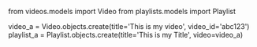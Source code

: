 from videos.models import Video
from playlists.models import Playlist

video_a = Video.objects.create(title='This is my video', video_id='abc123')
playlist_a = Playlist.objects.create(title='This is my Title', video=video_a)


